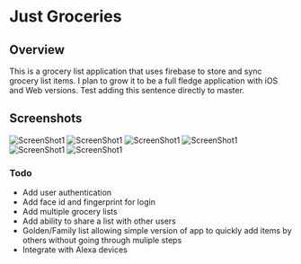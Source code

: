 # Just Groceries

## Overview

This is a grocery list application that uses firebase to store and sync grocery list items.  I plan to grow it to be a full fledge application with iOS and Web versions.  Test adding this sentence directly to master.

## Screenshots

![ScreenShot1](JustGroceries/images/IMG_0765.jpg)
![ScreenShot1](JustGroceries/images/IMG_0766.jpg)
![ScreenShot1](JustGroceries/images/IMG_0767.jpg)
![ScreenShot1](JustGroceries/images/IMG_0768.jpg)
![ScreenShot1](JustGroceries/images/IMG_0769.jpg)
![ScreenShot1](JustGroceries/images/IMG_0770.jpg)

### Todo
* Add user authentication
* Add face id and fingerprint for login
* Add multiple grocery lists
* Add ability to share a list with other users
* Golden/Family list allowing simple version of app to quickly add items by others without going through muliple steps
* Integrate with Alexa devices
